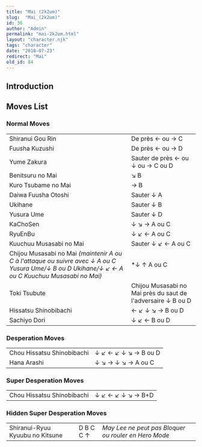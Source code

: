 ```yaml
---
title: "Mai (2k2um)"
slug:  "Mai_(2k2um)"
id: 36
author: "Admin"
permalink: "mai-2k2um.html"
layout: "character.njk"
tags: "character"
date: "2010-07-23"
redirect: "Mai"
old_id: 84
---
```


## Introduction

## Moves List

### Normal Moves

|                                                                                                                                                  |                                                              |
|--------------------------------------------------------------------------------------------------------------------------------------------------|--------------------------------------------------------------|
| Shiranui Gou Rin                                                                                                                                 | De près ← ou → C                                             |
| Fuusha Kuzushi                                                                                                                                   | De près ← ou → D                                             |
| Yume Zakura                                                                                                                                      | Sauter de près ← ou ↓ ou → C ou D                            |
| Benitsuru no Mai                                                                                                                                 | ↘ B                                                          |
| Kuro Tsubame no Mai                                                                                                                              | → B                                                          |
| Daiwa Fuusha Otoshi                                                                                                                              | Sauter ↓ A                                                   |
| Ukihane                                                                                                                                          | Sauter ↓ B                                                   |
| Yusura Ume                                                                                                                                       | Sauter ↓ D                                                   |
| KaChoSen                                                                                                                                         | ↓ ↘ → A ou C                                                 |
| RyuEnBu                                                                                                                                          | ↓ ↙ ← A ou C                                                 |
| Kuuchuu Musasabi no Mai                                                                                                                          | Sauter ↓ ↙ ← A ou C                                          |
| Chijou Musasabi no Mai *(maintenir A ou C à l'attaque ou suivre avec ↓ A ou C Yusura Ume/↓ B ou D Ukihane/↓ ↙ ← A ou C Kuuchuu Musasabi no Mai)* | \*↓ ↑ A ou C                                                 |
| Toki Tsubute                                                                                                                                     | Chijou Musasabi no Mai près du saut de l'adversaire ↓ B ou D |
| Hissatsu Shinobibachi                                                                                                                            | ← ↙ ↓ ↘ → B ou D                                             |
| Sachiyo Dori                                                                                                                                     | ↓ ↙ ← B ou D                                                 |

### Desperation Moves

|                            |                      |
|----------------------------|----------------------|
| Chou Hissatsu Shinobibachi | ↓ ↙ ← ↙ ↓ ↘ → B ou D |
| Hana Arashi                | ↓ ↘ → ↓ ↘ → A ou C   |

### Super Desperation Moves

|                            |                   |
|----------------------------|-------------------|
| Chou Hissatsu Shinobibachi | ↓ ↙ ← ↙ ↓ ↘ → B+D |

### Hidden Super Desperation Moves

|                                 |           |                                                      |
|---------------------------------|-----------|------------------------------------------------------|
| Shiranui-Ryuu Kyuubu no Kitsune | D B C C ↑ | *May Lee ne peut pas Bloquer ou rouler en Hero Mode* |
